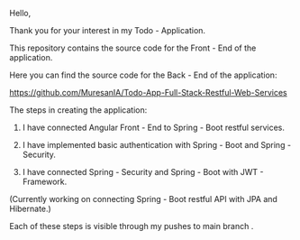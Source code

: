 Hello,

Thank you for your interest in my Todo - Application.

This repository contains the source code for the Front - End of the application.

Here you can find the source code for the Back - End of the application: 

https://github.com/MuresanIA/Todo-App-Full-Stack-Restful-Web-Services

The steps in creating the application:

1. I have connected Angular Front - End to Spring - Boot restful services.

2. I have implemented basic authentication with Spring - Boot and Spring - Security.

3. I have connected Spring - Security and Spring - Boot with JWT - Framework.

(Currently working on connecting Spring - Boot restful API with JPA and Hibernate.)


Each of these steps is visible through my pushes to  main  branch .

